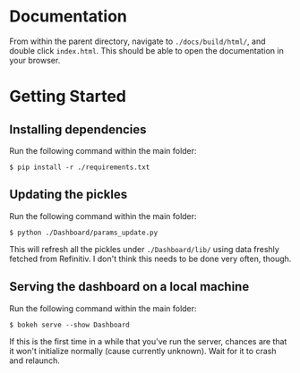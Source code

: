 # Documentation
From within the parent directory, navigate to `./docs/build/html/`, and double click `index.html`. This should be able to open the documentation in your browser.

# Getting Started
## Installing dependencies
Run the following command within the main folder:

```
$ pip install -r ./requirements.txt
```

## Updating the pickles
Run the following command within the main folder:

```
$ python ./Dashboard/params_update.py
```

This will refresh all the pickles under `./Dashboard/lib/` using data freshly fetched from Refinitiv. I don't think this needs to be done very often, though.

## Serving the dashboard on a local machine
Run the following command within the main folder:

```
$ bokeh serve --show Dashboard
```

If this is the first time in a while that you've run the server, chances are that it won't initialize normally (cause currently unknown). Wait for it to crash and relaunch.
